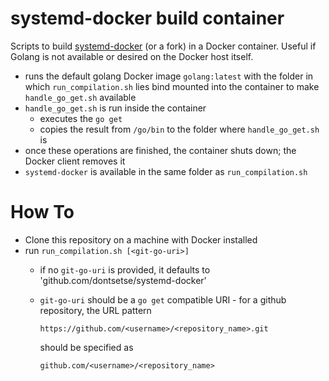 # systemd-docker build container 
Scripts to build [systemd-docker](https://github.com/DonTseTse/systemd-docker) (or a fork) in a Docker 
container. Useful if Golang is not available or desired on the Docker host itself.

- runs the default golang Docker image `golang:latest` with the folder in which `run_compilation.sh` 
  lies bind mounted into the container to make `handle_go_get.sh` available
- `handle_go_get.sh` is run inside the container  
    - executes the `go get` 
    - copies the result from `/go/bin` to the folder where `handle_go_get.sh` is 
- once these operations are finished, the container shuts down; the Docker client removes it
- `systemd-docker` is available in the same folder as `run_compilation.sh`

# How To
- Clone this repository on a machine with Docker installed
- run `run_compilation.sh [<git-go-uri>]`
  - if no `git-go-uri` is provided, it defaults to 'github.com/dontsetse/systemd-docker' 
  - `git-go-uri` should be a `go get` compatible URI - for a github repository, the URL pattern 
    
    `https://github.com/<username>/<repository_name>.git` 
    
    should be specified as 
    
    `github.com/<username>/<repository_name>`
